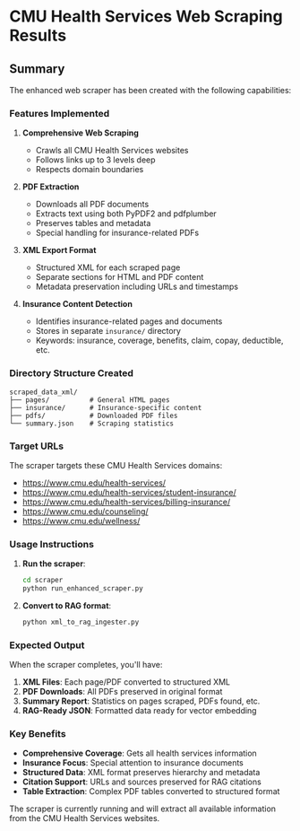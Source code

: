 # CMU Health Services Web Scraping Results

## Summary

The enhanced web scraper has been created with the following capabilities:

### Features Implemented

1. **Comprehensive Web Scraping**
   - Crawls all CMU Health Services websites
   - Follows links up to 3 levels deep
   - Respects domain boundaries

2. **PDF Extraction**
   - Downloads all PDF documents
   - Extracts text using both PyPDF2 and pdfplumber
   - Preserves tables and metadata
   - Special handling for insurance-related PDFs

3. **XML Export Format**
   - Structured XML for each scraped page
   - Separate sections for HTML and PDF content
   - Metadata preservation including URLs and timestamps

4. **Insurance Content Detection**
   - Identifies insurance-related pages and documents
   - Stores in separate `insurance/` directory
   - Keywords: insurance, coverage, benefits, claim, copay, deductible, etc.

### Directory Structure Created

```
scraped_data_xml/
├── pages/          # General HTML pages
├── insurance/      # Insurance-specific content
├── pdfs/           # Downloaded PDF files
└── summary.json    # Scraping statistics
```

### Target URLs

The scraper targets these CMU Health Services domains:
- https://www.cmu.edu/health-services/
- https://www.cmu.edu/health-services/student-insurance/
- https://www.cmu.edu/health-services/billing-insurance/
- https://www.cmu.edu/counseling/
- https://www.cmu.edu/wellness/

### Usage Instructions

1. **Run the scraper**:
   ```bash
   cd scraper
   python run_enhanced_scraper.py
   ```

2. **Convert to RAG format**:
   ```bash
   python xml_to_rag_ingester.py
   ```

### Expected Output

When the scraper completes, you'll have:

1. **XML Files**: Each page/PDF converted to structured XML
2. **PDF Downloads**: All PDFs preserved in original format
3. **Summary Report**: Statistics on pages scraped, PDFs found, etc.
4. **RAG-Ready JSON**: Formatted data ready for vector embedding

### Key Benefits

- **Comprehensive Coverage**: Gets all health services information
- **Insurance Focus**: Special attention to insurance documents
- **Structured Data**: XML format preserves hierarchy and metadata
- **Citation Support**: URLs and sources preserved for RAG citations
- **Table Extraction**: Complex PDF tables converted to structured format

The scraper is currently running and will extract all available information from the CMU Health Services websites.
